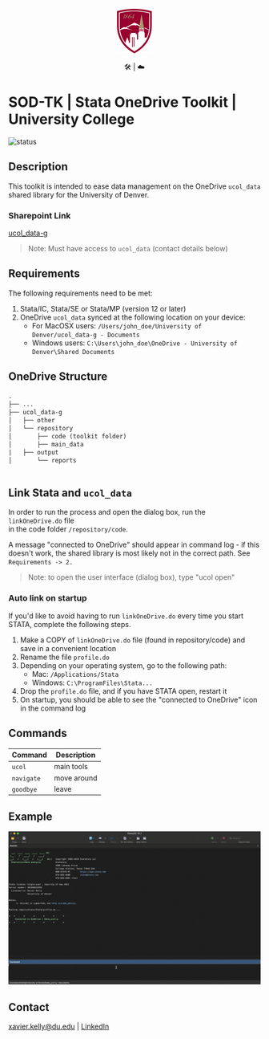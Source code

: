 
<p align="center"><img src="docs/university-of-denver-shield.svg" width="70"/></p>
<p align="center">🛠 | ☁️</p>

# SOD-TK | Stata OneDrive Toolkit | University College
![status](https://img.shields.io/badge/status-in__progress-orange)

## Description

This toolkit is intended to ease data management on the OneDrive ```ucol_data``` shared library for the University of Denver.

### Sharepoint Link
[ucol_data-g](https://denveru.sharepoint.com/sites/Data_ucol-g)
> Note: Must have access to ```ucol_data``` (contact details below)

## Requirements

The following requirements need to be met:	<br />
1. Stata/IC, Stata/SE or Stata/MP (version 12 or later)	<br />
2. OneDrive ```ucol_data``` synced at the following location on your device:
   - For MacOSX users: ```/Users/john_doe/University of Denver/ucol_data-g - Documents```
   - Windows users: ```C:\Users\john_doe\OneDrive - University of Denver\Shared Documents```

## OneDrive Structure

```
.
├── ...					
├── ucol_data-g					
│   ├── other            			
│   └── repository				           
│   	├── code (toolkit folder) 	       
│   	├── main_data				
|	├── output				
│   	└── reports				
	
```

## Link Stata and ```ucol_data```

In order to run the process and open the dialog box, run the ```linkOneDrive.do``` file  
in the code folder ```/repository/code```.

A message "connected to OneDrive" should appear in
command log - if this doesn't work, the shared library is most likely not in the correct
path. See ```Requirements -> 2.``` 

> Note: to open the user interface (dialog box), type "ucol open"

### Auto link on startup

If you'd like to avoid having to run ```linkOneDrive.do``` every time you start STATA, complete
the following steps.
1. Make a COPY of ```linkOneDrive.do``` file (found in repository/code) and save in a convenient location
2. Rename the file ```profile.do```
3. Depending on your operating system, go to the following path:
   - Mac: ```/Applications/Stata``` <br />
   - Windows: ```C:\ProgramFiles\Stata...``` 
4. Drop the ```profile.do``` file, and if you have STATA open, restart it
5. On startup, you should be able to see the "connected to OneDrive" icon in the command log

## Commands
| Command        | Description   |
| -------------  | ------------- |
| ```ucol```     | main tools    |
| ```navigate``` | move around   |
| ```goodbye```  | leave         |

## Example
![gif1](docs/readme_gif1.gif)

## Contact
xavier.kelly@du.edu | [LinkedIn](https://www.linkedin.com/in/xavierpkelly/)
